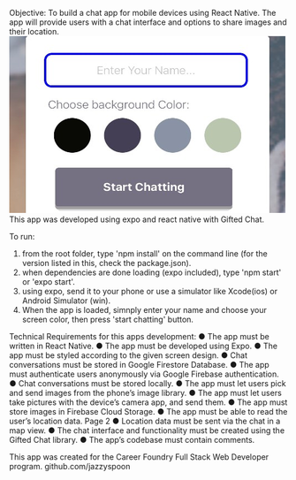Objective:
To build a chat app for mobile devices using React Native. The app will
provide users with a chat interface and options to share images and their
location.
<img src="https://github.com/Jazzyspoon/Chat-w-Me/blob/main/chatappscreenshot.jpg"></img>
This app was developed using expo and react native with Gifted Chat.  

To run:
1. from the root folder, type 'npm install' on the command line (for the version listed in this, check the package.json).
2. when dependencies are done loading (expo included), 
type 'npm start' or 'expo start'.
3. using expo, send it to your phone or use a simulator like Xcode(ios) or Android Simulator (win).
4. When the app is loaded, simnply enter your name and choose your screen color,
 then press 'start chatting' button.

Technical Requirements for this apps development:
● The app must be written in React Native.
● The app must be developed using Expo.
● The app must be styled according to the given screen design.
● Chat conversations must be stored in Google Firestore Database.
● The app must authenticate users anonymously via Google Firebase authentication.
● Chat conversations must be stored locally.
● The app must let users pick and send images from the phone’s image library.
● The app must let users take pictures with the device’s camera app, and send them.
● The app must store images in Firebase Cloud Storage.
● The app must be able to read the user’s location data.
Page 2
● Location data must be sent via the chat in a map view.
● The chat interface and functionality must be created using the Gifted Chat library.
● The app’s codebase must contain comments.

This app was created for the Career Foundry Full Stack Web Developer program.
github.com/jazzyspoon
